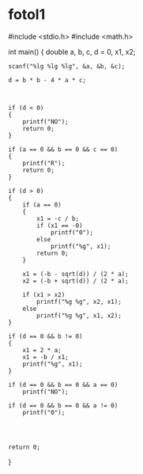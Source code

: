 # fotol1
#include <stdio.h>
#include <math.h>

int main()
{
    double a, b, c, d = 0, x1, x2;

    scanf("%lg %lg %lg", &a, &b, &c);

    d = b * b - 4 * a * c;
    
    

    if (d < 0)
    {
        printf("NO");
        return 0;
    }

    if (a == 0 && b == 0 && c == 0)
    {
        printf("R");
        return 0;
    }

    if (d > 0)
    {
        if (a == 0)
        {
            x1 = -c / b;
            if (x1 == -0)
                printf("0");
            else
                printf("%g", x1);
            return 0;
        }
        
        x1 = (-b - sqrt(d)) / (2 * a);
        x2 = (-b + sqrt(d)) / (2 * a);
        
        if (x1 > x2)
            printf("%g %g", x2, x1);
        else
            printf("%g %g", x1, x2);
    }

    if (d == 0 && b != 0)                 
    {
        x1 = 2 * a;
        x1 = -b / x1;
        printf("%g", x1);
    }
    
    if (d == 0 && b == 0 && a == 0)                              
        printf("NO");
    
    if (d == 0 && b == 0 && a != 0)                             
        printf("0");
    
    
    

    return 0;
}
